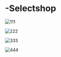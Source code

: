 # -Selectshop

![111](https://user-images.githubusercontent.com/50096655/116368510-5e1a7700-a843-11eb-9af2-fa162b928dd5.gif)




![222](https://user-images.githubusercontent.com/50096655/116368529-62df2b00-a843-11eb-94b4-964a7312134e.gif)





![333](https://user-images.githubusercontent.com/50096655/116368537-65418500-a843-11eb-8a5a-3188a1a4919e.gif)




![444](https://user-images.githubusercontent.com/50096655/116368548-683c7580-a843-11eb-8593-92db4b09900f.gif)
